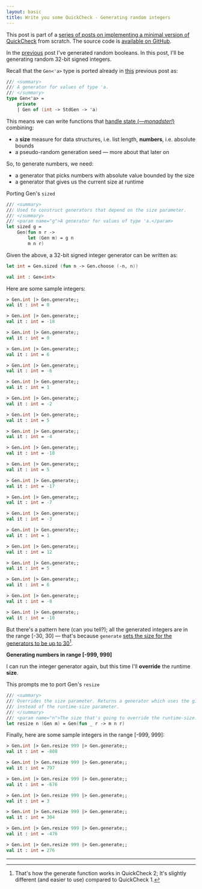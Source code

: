 ```yaml
---
layout: basic
title: Write you some QuickCheck - Generating random integers
---
```


This post is part of a [series of posts on implementing a minimal version of QuickCheck](/2016/02/08/write-you-some-quickcheck/) from scratch. The source code is [available on GitHub](https://gist.github.com/moodmosaic/65c576732722b3b7a200).

In the [previous](/2016/02/12/write-you-some-quickcheck-generating-random-booleans/) post I've generated random booleans. In this post, I'll be generating random 32-bit signed integers.

Recall that the `Gen<'a>` type is ported already in [this](/2016/02/09/write-you-some-quickcheck-prelude/) previous post as:

```fsharp
/// <summary>
/// A generator for values of type 'a.
/// </summary>
type Gen<'a> =
    private
    | Gen of (int -> StdGen -> 'a)
```

This means we can write functions that [handle state (—*monadster!*)](http://fsharpforfunandprofit.com/posts/monadster/) combining:

 * a **size** measure for data structures, i.e. list length, **numbers**, i.e. absolute bounds
 * a pseudo-random generation seed — more about that later on

So, to generate numbers, we need:

* a generator that picks numbers with absolute value bounded by the size
* a generator that gives us the current size at runtime

Porting Gen's `sized`

```fsharp
/// <summary>
/// Used to construct generators that depend on the size parameter.
/// </summary>
/// <param name="g">A generator for values of type 'a.</param>
let sized g =
    Gen(fun n r ->
        let (Gen m) = g n
        m n r)
```

Given the above, a 32-bit signed integer generator can be written as:

```fsharp
let int = Gen.sized (fun n -> Gen.choose (-n, n))

val int : Gen<int>
```

Here are some sample integers:

```fsharp
> Gen.int |> Gen.generate;;
val it : int = 0

> Gen.int |> Gen.generate;;
val it : int = -18

> Gen.int |> Gen.generate;;
val it : int = 0

> Gen.int |> Gen.generate;;
val it : int = 6

> Gen.int |> Gen.generate;;
val it : int = -6

> Gen.int |> Gen.generate;;
val it : int = 1

> Gen.int |> Gen.generate;;
val it : int = -2

> Gen.int |> Gen.generate;;
val it : int = 5

> Gen.int |> Gen.generate;;
val it : int = -4

> Gen.int |> Gen.generate;;
val it : int = -18

> Gen.int |> Gen.generate;;
val it : int = 5

> Gen.int |> Gen.generate;;
val it : int = -17

> Gen.int |> Gen.generate;;
val it : int = -7

> Gen.int |> Gen.generate;;
val it : int = -3

> Gen.int |> Gen.generate;;
val it : int = 1

> Gen.int |> Gen.generate;;
val it : int = 12

> Gen.int |> Gen.generate;;
val it : int = 5

> Gen.int |> Gen.generate;;
val it : int = 6

> Gen.int |> Gen.generate;;
val it : int = -8

> Gen.int |> Gen.generate;;
val it : int = -10

```

But there's a pattern here (can you tell?); all the generated integers are in the range [-30, 30] — that's because `generate` [sets the size for the generators to be up to 30](/2016/02/09/write-you-some-quickcheck-prelude/)[^1].

**Generating numbers in range [-999, 999]**


I can run the integer generator again, but this time I'll **override** the runtime **size**.

This prompts me to port Gen's `resize`

```fsharp
/// <summary>
/// Overrides the size parameter. Returns a generator which uses the given size
/// instead of the runtime-size parameter.
/// </summary>
/// <param name="n">The size that's going to override the runtime-size.</param>
let resize n (Gen m) = Gen(fun _ r -> m n r)
```

Finally, here are some sample integers in the range [-999, 999]:

```fsharp
> Gen.int |> Gen.resize 999 |> Gen.generate;;
val it : int = -808

> Gen.int |> Gen.resize 999 |> Gen.generate;;
val it : int = 797

> Gen.int |> Gen.resize 999 |> Gen.generate;;
val it : int = -676

> Gen.int |> Gen.resize 999 |> Gen.generate;;
val it : int = 3

> Gen.int |> Gen.resize 999 |> Gen.generate;;
val it : int = 304

> Gen.int |> Gen.resize 999 |> Gen.generate;;
val it : int = -476

> Gen.int |> Gen.resize 999 |> Gen.generate;;
val it : int = 276

```

---

[^1]: That's how the generate function works in QuickCheck 2; It's slightly different (and easier to use) compared to QuickCheck 1.
